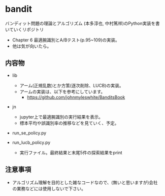# bandit
バンディット問題の理論とアルゴリズム (本多淳也, 中村篤祥)のPython実装を書いていくリポジトリ  
- Chapter 6 最適腕識別とA/Bテスト(p.95~109)の実装。
- 他は気が向いたら。

## 内容物
- lib
  - アーム(正規乱数)とか方策(逐次削除、LUCB)の実装。
  - アームの実装は、以下を参考にしています。
    - https://github.com/johnmyleswhite/BanditsBook
- jn
  - jupyter上で最適腕識別の実行結果を表示。
  - 標本平均や誤識別率の推移などを見ていく、予定。

- run_se_policy.py
- run_lucb_policy.py
  - 実行ファイル。最終結果と末尾5件の探索結果をprint

## 注意事項
- アルゴリズム理解を目的とした雑なコードなので、(無いと思いますが)会社の業務などには使用しないで下さい。
